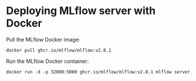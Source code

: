# Deploying MLflow server with Docker

Pull the MLflow Docker image:

`docker pull ghcr.io/mlflow/mlflow:v2.8.1`

Run the MLflow Docker container:

`docker run -d -p 32000:5000 ghcr.io/mlflow/mlflow:v2.8.1 mlflow server`
